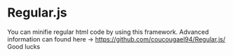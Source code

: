 # Regular.js
You can minifie regular html code by using this framework.
Advanced information can found here -> https://github.com/coucougael94/Regular.js/
Good lucks
